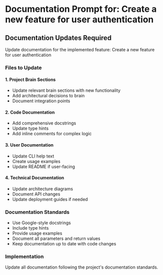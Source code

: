# Documentation Prompt for: Create a new feature for user authentication

## Documentation Updates Required

Update documentation for the implemented feature: Create a new feature for user authentication

### Files to Update

#### 1. Project Brain Sections
- Update relevant brain sections with new functionality
- Add architectural decisions to brain
- Document integration points

#### 2. Code Documentation
- Add comprehensive docstrings
- Update type hints
- Add inline comments for complex logic

#### 3. User Documentation
- Update CLI help text
- Create usage examples
- Update README if user-facing

#### 4. Technical Documentation
- Update architecture diagrams
- Document API changes
- Update deployment guides if needed

### Documentation Standards
- Use Google-style docstrings
- Include type hints
- Provide usage examples
- Document all parameters and return values
- Keep documentation up to date with code changes

### Implementation
Update all documentation following the project's documentation standards.
